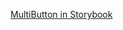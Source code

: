 <!--
SPDX-FileCopyrightText: 2021 Zextras <https://www.zextras.com>

SPDX-License-Identifier: AGPL-3.0-only
-->

[MultiButton in Storybook](storybook-static/index.html?path=/docs/components-input-multiButton--docs)